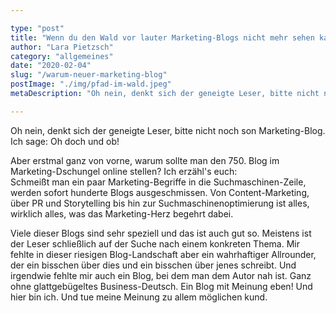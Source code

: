```yaml
---

type: "post"
title: "Wenn du den Wald vor lauter Marketing-Blogs nicht mehr sehen kannst..."
author: "Lara Pietzsch"
category: "allgemeines"
date: "2020-02-04"
slug: "/warum-neuer-marketing-blog"
postImage: "./img/pfad-im-wald.jpeg"
metaDescription: "Oh nein, denkt sich der geneigte Leser, bitte nicht noch son Marketing-Blog. Ich sage: Oh doch und ob!"

---
```


Oh nein, denkt sich der geneigte Leser, bitte nicht noch son Marketing-Blog. Ich sage: Oh doch und ob!

Aber erstmal ganz von vorne, warum sollte man den 750. Blog im Marketing-Dschungel online stellen? Ich erzähl's euch: <br/>
Schmeißt man ein paar Marketing-Begriffe in die Suchmaschinen-Zeile, werden sofort hunderte Blogs ausgeschmissen. Von Content-Marketing, über PR und Storytelling bis hin zur Suchmaschinenoptimierung ist alles, wirklich alles, was das Marketing-Herz begehrt dabei.

Viele dieser Blogs sind sehr speziell und das ist auch gut so. Meistens ist der Leser schließlich auf der Suche nach einem konkreten Thema. Mir fehlte in dieser riesigen Blog-Landschaft aber ein wahrhaftiger Allrounder, der ein bisschen über dies und ein bisschen über jenes schreibt. Und irgendwie fehlte mir auch ein Blog, bei dem man dem Autor nah ist. Ganz ohne glattgebügeltes Business-Deutsch. Ein Blog mit Meinung eben! Und hier bin ich. Und tue meine Meinung zu allem möglichen kund.
